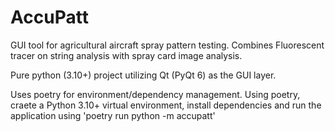 # AccuPatt
GUI tool for agricultural aircraft spray pattern testing. Combines Fluorescent tracer on string analysis with spray card image analysis.

Pure python (3.10+) project utilizing Qt (PyQt 6) as the GUI layer.

Uses poetry for environment/dependency management. Using poetry, craete a Python 3.10+ virtual environment, install dependencies and run the application using 'poetry run python -m accupatt'
